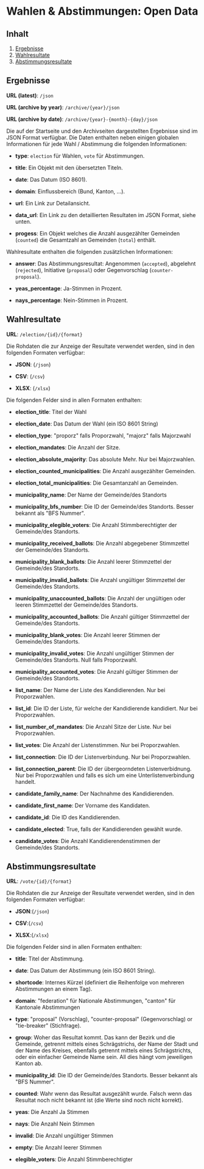# Wahlen & Abstimmungen: Open Data

## Inhalt

1. [Ergebnisse](#ergebnisse)
2. [Wahlresultate](#wahlresultate)
3. [Abstimmungsresultate](#abstimmungsresultate)

## Ergebnisse

**URL (latest)**: `/json`

**URL (archive by year)**: `/archive/{year}/json`

**URL (archive by date)**: `/archive/{year}-{month}-{day}/json`

Die auf der Startseite und den Archivseiten dargestellten Ergebnisse sind im JSON Format verfügbar. Die Daten enthalten neben einigen globalen Informationen für jede Wahl / Abstimmung die folgenden Informationen:

- **type**: `election` für Wahlen, `vote` für Abstimmungen.

- **title**: Ein Objekt mit den übersetzten Titeln.

- **date**: Das Datum (ISO 8601).

- **domain**: Einflussbereich (Bund, Kanton, ...).

- **url**: Ein Link zur Detailansicht.

- **data_url**: Ein Link zu den detaillierten Resultaten im JSON Format, siehe unten.

- **progess**: Ein Objekt welches die Anzahl ausgezählter Gemeinden (`counted`) die Gesamtzahl an Gemeinden (`total`) enthält.

Wahlresultate enthalten die folgenden zusätzlichen Informationen:

- **answer**: Das Abstimmungsresultat: Angenommen (`accepted`), abgelehnt (`rejected`), Initiative (`proposal`) oder Gegenvorschlag (`counter-proposal`).

- **yeas_percentage**: Ja-Stimmen in Prozent.

- **nays_percentage**: Nein-Stimmen in Prozent.

## Wahlresultate

**URL**: `/election/{id}/{format}`

Die Rohdaten die zur Anzeige der Resultate verwendet werden, sind in den folgenden Formaten verfügbar:

- **JSON**: (`/json`)

- **CSV**: (`/csv`)

- **XLSX**: (`/xlsx`)

Die folgenden Felder sind in allen Formaten enthalten:

- **election_title**: Titel der Wahl

- **election_date**: Das Datum der Wahl (ein ISO 8601 String)

- **election_type**: "proporz" falls Proporzwahl, "majorz" falls Majorzwahl

- **election_mandates**: Die Anzahl der Sitze.

- **election_absolute_majority**: Das absolute Mehr. Nur bei Majorzwahlen.

- **election_counted_municipalities**: Die Anzahl ausgezählter Gemeinden.

- **election_total_municipalities**: Die Gesamtanzahl an Gemeinden.

- **municipality_name**: Der Name der Gemeinde/des Standorts

- **municipality_bfs_number**: Die ID der Gemeinde/des Standorts. Besser bekannt als "BFS Nummer".

- **municipality_elegible_voters**: Die Anzahl Stimmberechtigter der Gemeinde/des Standorts.

- **municipality_received_ballots**: Die Anzahl abgegebener Stimmzettel der Gemeinde/des Standorts.

- **municipality_blank_ballots**: Die Anzahl leerer Stimmzettel der Gemeinde/des Standorts.

- **municipality_invalid_ballots**: Die Anzahl ungültiger Stimmzettel der Gemeinde/des Standorts.

- **municipality_unaccounted_ballots**: Die Anzahl der ungültigen oder leeren Stimmzettel der Gemeinde/des Standorts.

- **municipality_accounted_ballots**: Die Anzahl gültiger Stimmzettel der Gemeinde/des Standorts.

- **municipality_blank_votes**: Die Anzahl leerer Stimmen der Gemeinde/des Standorts.

- **municipality_invalid_votes**: Die Anzahl ungültiger Stimmen der Gemeinde/des Standorts. Null falls Proporzwahl.

- **municipality_accounted_votes**: Die Anzahl gültiger Stimmen der Gemeinde/des Standorts.

- **list_name**: Der Name der Liste des Kandidierenden. Nur bei Proporzwahlen.

- **list_id**: Die ID der Liste, für welche der Kandidierende kandidiert. Nur bei Proporzwahlen.

- **list_number_of_mandates**: Die Anzahl Sitze der Liste. Nur bei Proporzwahlen.

- **list_votes**: Die Anzahl der Listenstimmen. Nur bei Proporzwahlen.

- **list_connection**: Die ID der Listenverbindung. Nur bei Proporzwahlen.

- **list_connection_parent**: Die ID der übergeorndeten Listenverbidnung. Nur bei Proporzwahlen und falls es sich um eine Unterlistenverbindung handelt.

- **candidate_family_name**: Der Nachnahme des Kandidierenden.

- **candidate_first_name**: Der Vorname des Kandidaten.

- **candidate_id**: Die ID des Kandidierenden.

- **candidate_elected**: True, falls der Kandidierenden gewählt wurde.

- **candidate_votes**: Die Anzahl Kandidierendenstimmen der Gemeinde/des Standorts.

## Abstimmungsresultate

**URL**: `/vote/{id}/{format}`

Die Rohdaten die zur Anzeige der Resultate verwendet werden, sind in den folgenden Formaten verfügbar:

- **JSON**:(`/json`)

- **CSV**:(`/csv`)

- **XLSX**:(`/xlsx`)

Die folgenden Felder sind in allen Formaten enthalten:

- **title**: Titel der Abstimmung.

- **date**: Das Datum der Abstimmung (ein ISO 8601 String).

- **shortcode**: Internes Kürzel (definiert die Reihenfolge von mehreren Abstimmungen an einem Tag).

- **domain**: "federation" für Nationale Abstimmungen, "canton" für Kantonale Abstimmungen

- **type**: "proposal" (Vorschlag), "counter-proposal" (Gegenvorschlag) or "tie-breaker" (Stichfrage).

- **group**: Woher das Resultat kommt. Das kann der Bezirk und die Gemeinde, getrennt mittels eines Schrägstrichs, der Name der Stadt und der Name des Kreises, ebenfalls getrennt mittels eines Schrägstrichts, oder ein einfacher Gemeinde Name sein. All dies hängt vom jeweiligen Kanton ab.

- **municipality_id**: Die ID der Gemeinde/des Standorts. Besser bekannt als "BFS Nummer".

- **counted**: Wahr wenn das Resultat ausgezählt wurde. Falsch wenn das Resultat noch nicht bekannt ist (die Werte sind noch nicht korrekt).

- **yeas**: Die Anzahl Ja Stimmen

- **nays**: Die Anzahl Nein Stimmen

- **invalid**: Die Anzahl ungültiger Stimmen

- **empty**: Die Anzahl leerer Stimmen

- **elegible_voters**: Die Anzahl Stimmberechtigter
